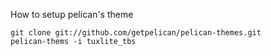 How to setup pelican's theme

	git clone git://github.com/getpelican/pelican-themes.git
	pelican-thems -i tuxlite_tbs
